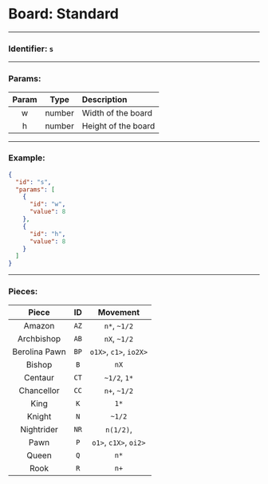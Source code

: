 # Board: Standard

---

### Identifier: `s`

---

### Params:

| Param | Type | Description |
|:---:|:---:|:--- |
| w | number | Width of the board |
| h | number | Height of the board |

---

### Example:

```json
{
  "id": "s",
  "params": [
    {
      "id": "w",
      "value": 8
    },
    {
      "id": "h",
      "value": 8
    }
  ]
}
```

---

### Pieces:

| Piece | ID | Movement |
|:---:|:---:|:---:|
| Amazon | `AZ` | `n*`, `~1/2` |
| Archbishop | `AB` | `nX`, `~1/2` |
| Berolina Pawn | `BP` | `o1X>`, `c1>`, `io2X>` |
| Bishop | `B` | `nX` |
| Centaur | `CT` | `~1/2`, `1*` |
| Chancellor | `CC` | `n+`, `~1/2` |
| King | `K` | `1*` |
| Knight | `N` | `~1/2` |
| Nightrider | `NR` | `n(1/2)`, |
| Pawn | `P` | `o1>`, `c1X>`, `oi2>` |
| Queen | `Q` | `n*` |
| Rook | `R` | `n+` |
